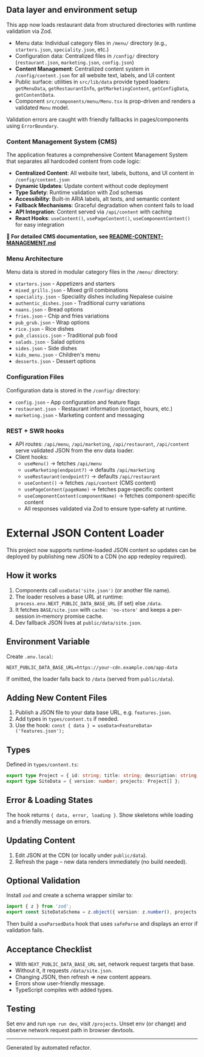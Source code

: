 ## Data layer and environment setup

This app now loads restaurant data from structured directories with runtime validation via Zod.

- Menu data: Individual category files in `/menu/` directory (e.g., `starters.json`, `speciality.json`, etc.)
- Configuration data: Centralized files in `/config/` directory (`restaurant.json`, `marketing.json`, `config.json`)
- **Content Management**: Centralized content system in `/config/content.json` for all website text, labels, and UI content
- Public surface: utilities in `src/lib/data` provide typed loaders: `getMenuData`, `getRestaurantInfo`, `getMarketingContent`, `getConfigData`, `getContentData`.
- Component `src/components/menu/Menu.tsx` is prop-driven and renders a validated `Menu` model.

Validation errors are caught with friendly fallbacks in pages/components using `ErrorBoundary`.

### Content Management System (CMS)

The application features a comprehensive Content Management System that separates all hardcoded content from code logic:

- **Centralized Content**: All website text, labels, buttons, and UI content in `/config/content.json`
- **Dynamic Updates**: Update content without code deployment
- **Type Safety**: Runtime validation with Zod schemas
- **Accessibility**: Built-in ARIA labels, alt texts, and semantic content
- **Fallback Mechanisms**: Graceful degradation when content fails to load
- **API Integration**: Content served via `/api/content` with caching
- **React Hooks**: `useContent()`, `usePageContent()`, `useComponentContent()` for easy integration

**📖 For detailed CMS documentation, see [README-CONTENT-MANAGEMENT.md](./README-CONTENT-MANAGEMENT.md)**

### Menu Architecture

Menu data is stored in modular category files in the `/menu/` directory:
- `starters.json` - Appetizers and starters
- `mixed_grills.json` - Mixed grill combinations
- `speciality.json` - Speciality dishes including Nepalese cuisine
- `authentic_dishes.json` - Traditional curry variations
- `naans.json` - Bread options
- `fries.json` - Chip and fries variations
- `pub_grub.json` - Wrap options
- `rice.json` - Rice dishes
- `pub_classics.json` - Traditional pub food
- `salads.json` - Salad options
- `sides.json` - Side dishes
- `kids_menu.json` - Children's menu
- `desserts.json` - Dessert options

### Configuration Files

Configuration data is stored in the `/config/` directory:
- `config.json` - App configuration and feature flags
- `restaurant.json` - Restaurant information (contact, hours, etc.)
- `marketing.json` - Marketing content and messaging

### REST + SWR hooks

- API routes: `/api/menu`, `/api/marketing`, `/api/restaurant`, `/api/content` serve validated JSON from the env data loader.
- Client hooks:
	- `useMenu()` -> fetches `/api/menu`
	- `useMarketing(endpoint?)` -> defaults `/api/marketing`
	- `useRestaurant(endpoint?)` -> defaults `/api/restaurant`
	- `useContent()` -> fetches `/api/content` (CMS content)
	- `usePageContent(pageName)` -> fetches page-specific content
	- `useComponentContent(componentName)` -> fetches component-specific content
	- All responses validated via Zod to ensure type-safety at runtime.

# External JSON Content Loader

This project now supports runtime-loaded JSON content so updates can be deployed by publishing new JSON to a CDN (no app redeploy required).

## How it works

1. Components call `useData('site.json')` (or another file name).
2. The loader resolves a base URL at runtime: `process.env.NEXT_PUBLIC_DATA_BASE_URL` (if set) else `/data`.
3. It fetches `BASE/site.json` with `cache: 'no-store'` and keeps a per-session in‑memory promise cache.
4. Dev fallback JSON lives at `public/data/site.json`.

## Environment Variable

Create `.env.local`:

```
NEXT_PUBLIC_DATA_BASE_URL=https://your-cdn.example.com/app-data
```

If omitted, the loader falls back to `/data` (served from `public/data`).

## Adding New Content Files

1. Publish a JSON file to your data base URL, e.g. `features.json`.
2. Add types in `types/content.ts` if needed.
3. Use the hook: `const { data } = useData<FeatureData>('features.json');`

## Types

Defined in `types/content.ts`:

```ts
export type Project = { id: string; title: string; description: string; tags: string[]; url?: string };
export type SiteData = { version: number; projects: Project[] };
```

## Error & Loading States

The hook returns `{ data, error, loading }`. Show skeletons while loading and a friendly message on errors.

## Updating Content

1. Edit JSON at the CDN (or locally under `public/data`).
2. Refresh the page – new data renders immediately (no build needed).

## Optional Validation

Install `zod` and create a schema wrapper similar to:

```ts
import { z } from 'zod';
export const SiteDataSchema = z.object({ version: z.number(), projects: z.array(z.object({ id: z.string(), title: z.string(), description: z.string(), tags: z.array(z.string()), url: z.string().url().optional() })) });
```

Then build a `useParsedData` hook that uses `safeParse` and displays an error if validation fails.

## Acceptance Checklist

- With `NEXT_PUBLIC_DATA_BASE_URL` set, network request targets that base.
- Without it, it requests `/data/site.json`.
- Changing JSON, then refresh => new content appears.
- Errors show user-friendly message.
- TypeScript compiles with added types.

## Testing

Set env and run `npm run dev`, visit `/projects`. Unset env (or change) and observe network request path in browser devtools.

---

Generated by automated refactor.
